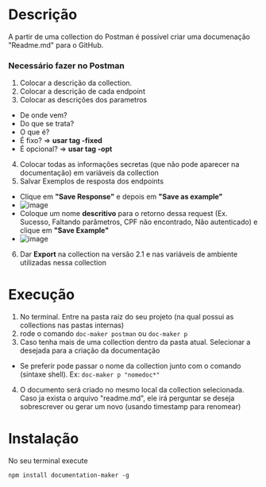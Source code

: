 # Descrição
A partir de uma collection do Postman é possível criar uma documenação "Readme.md" para o GitHub.

### Necessário fazer no Postman
1. Colocar a descrição da collection.
2. Colocar a descrição de cada endpoint
3. Colocar as descrições dos parametros
  - De onde vem?
  - Do que se trata?
  - O que é?
  - É fixo? => **usar tag -fixed**
  - É opcional? => **usar tag -opt**
4. Colocar todas as informações secretas (que não pode aparecer na documentação) em variáveis da collection
5. Salvar Exemplos de resposta dos endpoints
  - Clique em **"Save Response"** e depois em **"Save as example"**
  - ![image](https://user-images.githubusercontent.com/62411535/132254780-85bac47b-2e44-476e-9d3c-e62212ee18a6.png)
  - Coloque um nome **descritivo** para o retorno dessa request (Ex. Sucesso, Faltando parâmetros, CPF não encontrado, Não autenticado) e clique em **"Save Example"**
  - ![image](https://user-images.githubusercontent.com/62411535/132255178-ad729ebc-31b4-4a91-a21c-fdf15d7d803c.png)
6. Dar **Export** na collection na versão 2.1 e nas variáveis de ambiente utilizadas nessa collection
 
# Execução
1. No terminal. Entre na pasta raiz do seu projeto (na qual possui as collections nas pastas internas)
2. rode o comando `doc-maker postman` ou `doc-maker p`
3. Caso tenha mais de uma collection dentro da pasta atual. Selecionar a desejada para a criação da documentação
  - Se preferir pode passar o nome da collection junto com o comando (sintaxe shell). Ex:
  `doc-maker p "nomedoc*"`
4. O documento será criado no mesmo local da collection selecionada. Caso ja exista o arquivo "readme.md", ele irá perguntar se deseja sobrescrever ou gerar um novo (usando timestamp para renomear)

# Instalação 
No seu terminal execute

```
npm install documentation-maker -g
```

